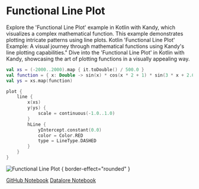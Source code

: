 # Functional Line Plot

<web-summary>
Explore the 'Functional Line Plot' example in Kotlin with Kandy, which visualizes a complex mathematical function.
This example demonstrates plotting intricate patterns using line plots.
</web-summary>

<card-summary>
Kotlin 'Functional Line Plot' Example: A visual journey through mathematical functions using Kandy's line plotting capabilities."
</card-summary>

<link-summary>
Dive into the 'Functional Line Plot' in Kotlin with Kandy, showcasing the art of plotting functions in a visually appealing way.
</link-summary>

<!---IMPORT org.jetbrains.kotlinx.kandy.letsplot.samples.Lines-->

<!---FUN line_by_fun-->

```kotlin
val xs = (-2000..2000).map { it.toDouble() / 500.0 }
val function = { x: Double -> sin(x) * cos(x * 2 + 1) * sin(3 * x + 2.0) }
val ys = xs.map(function)

plot {
    line {
        x(xs)
        y(ys) {
            scale = continuous(-1.0..1.0)
        }
        hLine {
            yIntercept.constant(0.0)
            color = Color.RED
            type = LineType.DASHED
        }
    }
}
```

<!---END-->

![Functional Line Plot](line_by_fun.png) { border-effect="rounded" }

<seealso style="cards">
       <category ref="example-ktnb">
           <a href="https://github.com/Kotlin/kandy/blob/main/examples/notebooks/lets-plot/samples/line/functional_line_plot.ipynb" summary="View the notebook on our GitHub repository">GitHub Notebook</a>
           <a href="https://datalore.jetbrains.com/report/static/KQKedA4jDrKu63O53gEN0z/hIoyXct6xmGQVbmLQJnXxg" summary="Experiment with this example on Datalore">Datalore Notebook</a>
       </category>
</seealso>
